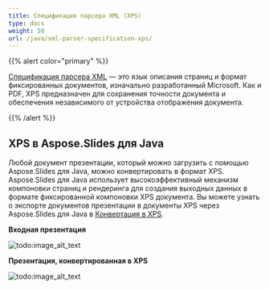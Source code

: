 ```yaml
---
title: Спецификация парсера XML (XPS)
type: docs
weight: 50
url: /java/xml-parser-specification-xps/
---
```


{{% alert color="primary" %}} 

[Спецификация парсера XML](https://en.wikipedia.org/wiki/Open_XML_Paper_Specification) — это язык описания страниц и формат фиксированных документов, изначально разработанный Microsoft. Как и PDF, XPS предназначен для сохранения точности документа и обеспечения независимого от устройства отображения документа. 

{{% /alert %}} 

## **XPS в Aspose.Slides для Java**
Любой документ презентации, который можно загрузить с помощью Aspose.Slides для Java, можно конвертировать в формат XPS. Aspose.Slides для Java использует высокоэффективный механизм компоновки страниц и рендеринга для создания выходных данных в формате фиксированной компоновки XPS документа.
Вы можете узнать о экспорте документов презентации в документы XPS через Aspose.Slides для Java в [Конвертация в XPS](https://docs.aspose.com/slides/java/convert-powerpoint-to-xps/).

**Входная презентация** 

![todo:image_alt_text](xml-parser-specification-xps_1.png)

**Презентация, конвертированная в XPS** 

![todo:image_alt_text](xml-parser-specification-xps_2.png)